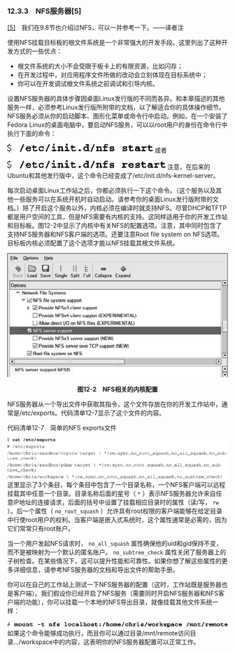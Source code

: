 ### 12.3.3　NFS服务器[5]

<a class="my_markdown" href="['#ac125']">[5]</a>　我们在9.8节也介绍过NFS，可以一并参考一下。——译者注

使用NFS挂载目标板的根文件系统是一个非常强大的开发手段。这里列出了这种开发方式的一些优点：

+ 根文件系统的大小不会受限于板卡上的有限资源，比如闪存；
+ 在开发过程中，对应用程序文件所做的改动会立刻体现在目标系统中；
+ 你可以在开发调试根文件系统之前调试和引导内核。

设置NFS服务器的具体步骤因桌面Linux发行版的不同而各异。和本章描述的其他服务一样，必须参考Linux发行版所附带的文档，以了解适合你的具体操作细节。NFS服务必须从你的启动脚本、图形化菜单或命令行中启动。例如，在一个安装了Fedora Linux的桌面电脑中，要启动NFS服务，可以以root用户的身份在命令行中执行下面的命令：



![310.png](../images/310.png)
或者



![311.png](../images/311.png)
注意，在后来的Ubuntu和其他发行版中，这个命令已经变成了/etc/init.d/nfs-kernel-server。

每次启动桌面Linux工作站之后，你都必须执行一下这个命令。（这个服务以及其他一些服务可以在系统开机时自动启动。请参考你的桌面Linux发行版附带的文档。）除了开启这个服务以外，内核必须在编译时就支持NFS。尽管DHCP和TFTP都是用户空间的工具，但是NFS需要有内核的支持。这同样适用于你的开发工作站和目标板。图12-2中显示了内核中有关NFS的配置选项。注意，其中同时包含了支持NFS服务器和NFS客户端的选项。还要注意Root file system on NFS选项。目标板内核必须配置了这个选项才能以NFS挂载其根文件系统。

![312.png](../images/312.png)
<center class="my_markdown"><b class="my_markdown">图12-2　NFS相关的内核配置</b></center>

NFS服务器从一个导出文件中获取其指令，这个文件存放在你的开发工作站中，通常是/etc/exports。代码清单12-7显示了这个文件的内容。

代码清单12-7　简单的NFS exports文件



![313.png](../images/313.png)
这里显示了3个条目，每个条目中包含了一个目录名称，一个NFS客户端可以远程挂载其中任意一个目录。目录名称后面的星号（ `*` ）表示NFS服务器允许来自任意IP地址的连接请求，后面的括号中设置了挂载相应目录时的属性（读/写， `rw` ）。后一个属性（ `no_root_squash` ）允许具有root权限的客户端能够在给定目录中行使root用户的权利。当客户端是嵌入式系统时，这个属性通常是必需的，因为它们常常只有root账户。

当一个用户发起NFS请求时， `no_all_squash` 属性确保他的uid和gid保持不变，而不是被映射为一个默认的匿名账户。 `no_subtree_check` 属性关闭了服务器上的子树检查。在某些情况下，这可以提升性能和可靠性。如果你想了解这些属性的更多详细信息，请参考NFS服务器的文档和导出文件的帮助手册。

你可以在自己的工作站上测试一下NFS服务器的配置（这时，工作站既是服务器也是客户端）。我们假设你已经开启了NFS服务（需要同时开启NFS服务器和NFS客户端的功能），你可以挂载一个本地的NFS导出目录，就像挂载其他文件系统一样：



![314.png](../images/314.png)
如果这个命令能够成功执行，而且你可以通过目录/mnt/remote访问目录.../workspace中的内容，这表明你的NFS服务器配置可以正常工作。

